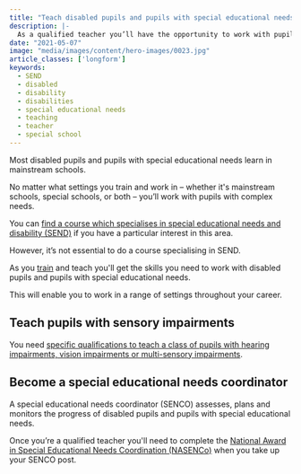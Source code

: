 ```yaml
---
title: "Teach disabled pupils and pupils with special educational needs"
description: |-
  As a qualified teacher you’ll have the opportunity to work with pupils with complex needs, no matter what setting you work in.
date: "2021-05-07"
image: "media/images/content/hero-images/0023.jpg"
article_classes: ['longform']
keywords:
  - SEND
  - disabled
  - disability  
  - disabilities
  - special educational needs
  - teaching
  - teacher
  - special school
---
```

Most disabled pupils and pupils with special educational needs learn in mainstream schools.

No matter what settings you train and work in – whether it's mainstream schools, special schools, or both – you’ll work with pupils with complex needs.

You can [find a course which specialises in special educational needs and disability (SEND)](https://www.find-postgraduate-teacher-training.service.gov.uk/start/subject?l=2) if you have a particular interest in this area.

However, it’s not essential to do a course specialising in SEND.

As you [train](/ways-to-train) and teach you'll get the skills you need to work with disabled pupils and pupils with special educational needs.

This will enable you to work in a range of settings throughout your career.

## Teach pupils with sensory impairments

You need [specific qualifications to teach a class of pupils with hearing impairments, vision impairments or multi-sensory impairments](https://www.gov.uk/guidance/mandatory-qualifications-specialist-teachers).

## Become a special educational needs coordinator

A special educational needs coordinator (SENCO) assesses, plans and monitors the progress of disabled pupils and pupils with special educational needs.

Once you’re a qualified teacher you'll need to complete the [National Award in Special Educational Needs Coordination (NASENCo)](https://nasen.org.uk/page/nasenco) when you take up your SENCO post.
